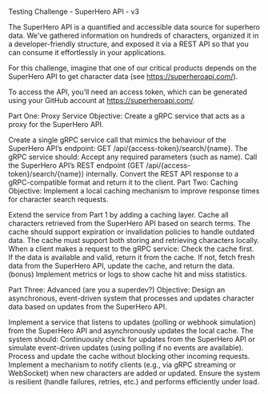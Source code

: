 Testing Challenge - SuperHero API - v3

The SuperHero API is a quantified and accessible data source for superhero data. We've gathered information on hundreds of characters, organized it in a developer-friendly structure, and exposed it via a REST API so that you can consume it effortlessly in your applications.

For this challenge, imagine that one of our critical products depends on the SuperHero API to get character data (see https://superheroapi.com/).

To access the API, you’ll need an access token, which can be generated using your GitHub account at https://superheroapi.com/.

Part One: Proxy Service
Objective: Create a gRPC service that acts as a proxy for the SuperHero API.

Create a single gRPC service call that mimics the behaviour of the SuperHero API’s endpoint: GET /api/{access-token}/search/{name}.
The gRPC service should:
Accept any required parameters (such as name).
Call the SuperHero API’s REST endpoint (GET /api/{access-token}/search/{name}) internally.
Convert the REST API response to a gRPC-compatible format and return it to the client.
Part Two: Caching
Objective: Implement a local caching mechanism to improve response times for character search requests.

Extend the service from Part 1 by adding a caching layer.
Cache all characters retrieved from the SuperHero API based on search terms.
The cache should support expiration or invalidation policies to handle outdated data.
The cache must support both storing and retrieving characters locally.
When a client makes a request to the gRPC service:
Check the cache first.
If the data is available and valid, return it from the cache.
If not, fetch fresh data from the SuperHero API, update the cache, and return the data.
(bonus) Implement metrics or logs to show cache hit and miss statistics.

Part Three: Advanced (are you a superdev?)
Objective: Design an asynchronous, event-driven system that processes and updates character data based on updates from the SuperHero API.

Implement a service that listens to updates (polling or webhook simulation) from the SuperHero API and asynchronously updates the local cache.
The system should:
Continuously check for updates from the SuperHero API or simulate event-driven updates (using polling if no events are available).
Process and update the cache without blocking other incoming requests.
Implement a mechanism to notify clients (e.g., via gRPC streaming or WebSocket) when new characters are added or updated.
Ensure the system is resilient (handle failures, retries, etc.) and performs efficiently under load.

